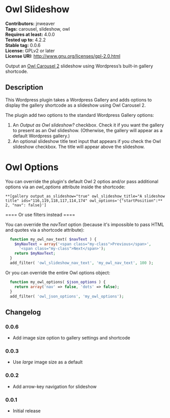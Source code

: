 # Owl Slideshow #
**Contributors:** jnweaver  
**Tags:** carousel, slideshow, owl  
**Requires at least:** 4.0.0  
**Tested up to:** 4.2.2  
**Stable tag:** 0.0.6  
**License:** GPLv2 or later  
**License URI:** http://www.gnu.org/licenses/gpl-2.0.html  

Output an [Owl Carousel 2](http://owlcarousel.owlgraphic.com/) slideshow using Wordpress’s built-in gallery shortcode.

## Description ##

This Wordpress plugin takes a Wordpress Gallery and adds options to display the gallery shortcode as a slideshow using Owl Carousel 2.

The plugin add two options to the standard Wordpress Gallery options:

1. An *Output as Owl slideshow?* checkbox. Check it if you want the gallery to present as an Owl slideshow. (Otherwise, the gallery will appear as a default Wordpress gallery.)
2. An optional slideshow title text input that appears if you check the Owl slideshow checkbox. The title will appear above the slideshow.

# Owl Options #

You can override the plugin's default Owl 2 optios and/or pass additional options via an *owl_options* attribute inside the shortcode:

```
**[gallery output_as_slideshow="true" owl_slideshow_title="A slideshow title" ids="116,119,118,117,114,174" owl_options='{"startPosition":** 2, "nav": false}']  
```

==== Or use filters instead ====

You can override the *navText* option (because it's impossible to pass HTML and quotes via a shortcode attribute):

```php
  function my_owl_nav_text( $navText ) {
    $myNavText = array('<span class="my-class">Previous</span>',
      '<span class="my-class">Next</span>');
    return $myNavText;
  }
  add_filter( 'owl_slideshow_nav_text', 'my_owl_nav_text', 100 );
```

Or you can override the entire Owl options object:

```php
  function my_owl_options( $json_options ) {
    return array('nav' => false, 'dots' => false);
  }
  add_filter( 'owl_json_options', 'my_owl_options');
```

## Changelog ##

### 0.0.6 ###
* Add image size option to gallery settings and shortcode

### 0.0.3 ###
* Use *large* image size as a default

### 0.0.2 ###
* Add arrow-key navigation for slideshow

### 0.0.1 ###
* Initial release
